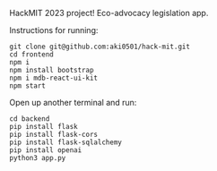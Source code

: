 HackMIT 2023 project! Eco-advocacy legislation app.

Instructions for running:
```
git clone git@github.com:aki0501/hack-mit.git
cd frontend
npm i
npm install bootstrap
npm i mdb-react-ui-kit
npm start

```

Open up another terminal and run:
```
cd backend
pip install flask
pip install flask-cors
pip install flask-sqlalchemy
pip install openai
python3 app.py
```


